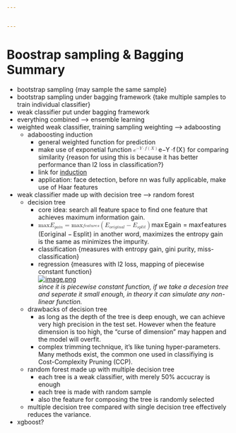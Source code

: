 ```yaml
---


---
```


<h1 id="boostrap-sampling--bagging-summary">Boostrap sampling &amp; Bagging Summary</h1>
<ul>
<li>bootstrap sampling {may sample the same sample}</li>
<li>bootstrap sampling under bagging framework {take multiple samples to train individual classifier}</li>
<li>weak classifier put under bagging framework</li>
<li>everything combined --&gt; ensemble learning</li>
<li>weighted weak classifier, training sampling weighting --&gt; adaboosting
<ul>
<li>adaboosting induction
<ul>
<li>general weighted function for prediction</li>
<li>make use of exponetial function <span class="katex--inline"><span class="katex"><span class="katex-mathml"><math><semantics><mrow><msup><mi>e</mi><mrow><mo>−</mo><mi>Y</mi><mo>⋅</mo><mi>f</mi><mo>(</mo><mi>X</mi><mo>)</mo></mrow></msup></mrow><annotation encoding="application/x-tex">e^{-Y\cdot f(X)}</annotation></semantics></math></span><span class="katex-html" aria-hidden="true"><span class="base"><span class="strut" style="height: 0.888em; vertical-align: 0em;"></span><span class="mord"><span class="mord mathit">e</span><span class="msupsub"><span class="vlist-t"><span class="vlist-r"><span class="vlist" style="height: 0.888em;"><span class="" style="top: -3.063em; margin-right: 0.05em;"><span class="pstrut" style="height: 2.7em;"></span><span class="sizing reset-size6 size3 mtight"><span class="mord mtight"><span class="mord mtight">−</span><span class="mord mathit mtight" style="margin-right: 0.22222em;">Y</span><span class="mbin mtight">⋅</span><span class="mord mathit mtight" style="margin-right: 0.10764em;">f</span><span class="mopen mtight">(</span><span class="mord mathit mtight" style="margin-right: 0.07847em;">X</span><span class="mclose mtight">)</span></span></span></span></span></span></span></span></span></span></span></span></span> for comparing similarity {reason for using this is because it has better performance than l2 loss in classification?}</li>
<li>link for <a href="https://mp.weixin.qq.com/s?__biz=MzU4MjQ3MDkwNA==&amp;mid=2247486478&amp;idx=1&amp;sn=8557d1ffbd2bc11027e642cc0a36f8ef&amp;chksm=fdb69199cac1188ff006b7c4bdfcd17f15f521b759081813627be3b5d13715d7c41fccec3a3f&amp;scene=21#wechat_redirect">induction</a></li>
<li>application: face detection, before nn was fully applicable, make use of Haar features</li>
</ul>
</li>
</ul>
</li>
<li>weak classifier made up with decision tree --&gt; random forest
<ul>
<li>decision tree
<ul>
<li>core idea: search all feature space to find one feature that achieves maximum information gain.</li>
<li><span class="katex--inline"><span class="katex"><span class="katex-mathml"><math><semantics><mrow><mi>max</mi><mo>⁡</mo><msub><mi>E</mi><mrow><mi>g</mi><mi>a</mi><mi>i</mi><mi>n</mi></mrow></msub><mo>=</mo><msub><mi>max</mi><mo>⁡</mo><mrow><mi>f</mi><mi>e</mi><mi>a</mi><mi>t</mi><mi>u</mi><mi>r</mi><mi>e</mi><mi>s</mi></mrow></msub><mo>(</mo><msub><mi>E</mi><mrow><mi>o</mi><mi>r</mi><mi>i</mi><mi>g</mi><mi>i</mi><mi>n</mi><mi>a</mi><mi>l</mi></mrow></msub><mo>−</mo><msub><mi>E</mi><mrow><mi>s</mi><mi>p</mi><mi>l</mi><mi>i</mi><mi>t</mi></mrow></msub><mo>)</mo></mrow><annotation encoding="application/x-tex">\max E_{gain} = \max_{features} (E_{original} - E_{split})</annotation></semantics></math></span><span class="katex-html" aria-hidden="true"><span class="base"><span class="strut" style="height: 0.969438em; vertical-align: -0.286108em;"></span><span class="mop">max</span><span class="mspace" style="margin-right: 0.166667em;"></span><span class="mord"><span class="mord mathit" style="margin-right: 0.05764em;">E</span><span class="msupsub"><span class="vlist-t vlist-t2"><span class="vlist-r"><span class="vlist" style="height: 0.311664em;"><span class="" style="top: -2.55em; margin-left: -0.05764em; margin-right: 0.05em;"><span class="pstrut" style="height: 2.7em;"></span><span class="sizing reset-size6 size3 mtight"><span class="mord mtight"><span class="mord mathit mtight" style="margin-right: 0.03588em;">g</span><span class="mord mathit mtight">a</span><span class="mord mathit mtight">i</span><span class="mord mathit mtight">n</span></span></span></span></span><span class="vlist-s">​</span></span><span class="vlist-r"><span class="vlist" style="height: 0.286108em;"><span class=""></span></span></span></span></span></span><span class="mspace" style="margin-right: 0.277778em;"></span><span class="mrel">=</span><span class="mspace" style="margin-right: 0.277778em;"></span></span><span class="base"><span class="strut" style="height: 1.03611em; vertical-align: -0.286108em;"></span><span class="mop"><span class="mop">max</span><span class="msupsub"><span class="vlist-t vlist-t2"><span class="vlist-r"><span class="vlist" style="height: 0.336108em;"><span class="" style="top: -2.55em; margin-right: 0.05em;"><span class="pstrut" style="height: 2.7em;"></span><span class="sizing reset-size6 size3 mtight"><span class="mord mtight"><span class="mord mathit mtight" style="margin-right: 0.10764em;">f</span><span class="mord mathit mtight">e</span><span class="mord mathit mtight">a</span><span class="mord mathit mtight">t</span><span class="mord mathit mtight">u</span><span class="mord mathit mtight" style="margin-right: 0.02778em;">r</span><span class="mord mathit mtight">e</span><span class="mord mathit mtight">s</span></span></span></span></span><span class="vlist-s">​</span></span><span class="vlist-r"><span class="vlist" style="height: 0.286108em;"><span class=""></span></span></span></span></span></span><span class="mopen">(</span><span class="mord"><span class="mord mathit" style="margin-right: 0.05764em;">E</span><span class="msupsub"><span class="vlist-t vlist-t2"><span class="vlist-r"><span class="vlist" style="height: 0.336108em;"><span class="" style="top: -2.55em; margin-left: -0.05764em; margin-right: 0.05em;"><span class="pstrut" style="height: 2.7em;"></span><span class="sizing reset-size6 size3 mtight"><span class="mord mtight"><span class="mord mathit mtight">o</span><span class="mord mathit mtight" style="margin-right: 0.02778em;">r</span><span class="mord mathit mtight">i</span><span class="mord mathit mtight" style="margin-right: 0.03588em;">g</span><span class="mord mathit mtight">i</span><span class="mord mathit mtight">n</span><span class="mord mathit mtight">a</span><span class="mord mathit mtight" style="margin-right: 0.01968em;">l</span></span></span></span></span><span class="vlist-s">​</span></span><span class="vlist-r"><span class="vlist" style="height: 0.286108em;"><span class=""></span></span></span></span></span></span><span class="mspace" style="margin-right: 0.222222em;"></span><span class="mbin">−</span><span class="mspace" style="margin-right: 0.222222em;"></span></span><span class="base"><span class="strut" style="height: 1.03611em; vertical-align: -0.286108em;"></span><span class="mord"><span class="mord mathit" style="margin-right: 0.05764em;">E</span><span class="msupsub"><span class="vlist-t vlist-t2"><span class="vlist-r"><span class="vlist" style="height: 0.336108em;"><span class="" style="top: -2.55em; margin-left: -0.05764em; margin-right: 0.05em;"><span class="pstrut" style="height: 2.7em;"></span><span class="sizing reset-size6 size3 mtight"><span class="mord mtight"><span class="mord mathit mtight">s</span><span class="mord mathit mtight">p</span><span class="mord mathit mtight" style="margin-right: 0.01968em;">l</span><span class="mord mathit mtight">i</span><span class="mord mathit mtight">t</span></span></span></span></span><span class="vlist-s">​</span></span><span class="vlist-r"><span class="vlist" style="height: 0.286108em;"><span class=""></span></span></span></span></span></span><span class="mclose">)</span></span></span></span></span> in another word, maximizes the entropy gain is the same as minimizes the impurity.</li>
<li>classification {measures with entropy gain, gini purity, miss-classification}</li>
<li>regression {measures with  l2 loss, mapping of piecewise constant function}<br>
<a href="https://postimg.cc/D4gZYzpR"><img src="https://i.postimg.cc/PNGwJpWf/image.png" alt="image.png"></a><br>
<em>since it is piecewise constant function, if we take a decesion tree and seperate it small enough, in theory it can simulate any non-linear function.</em></li>
</ul>
</li>
<li>drawbacks of decision tree
<ul>
<li>as long as the depth of the tree is deep enough, we can achieve very high precision in the test set. However when the feature dimension is too high, the “curse of dimension” may happen and the model will overfit.</li>
<li>complex trimming technique, it’s like tuning hyper-parameters. Many methods exist, the common one used in classifiying is Cost-Complexity Pruning (CCP).</li>
</ul>
</li>
<li>random forest made up with multiple decision tree
<ul>
<li>each tree is a weak classifier, with merely 50% accucray is enough</li>
<li>each tree is made with random sample</li>
<li>also the feature for composing the tree is randomly selected</li>
</ul>
</li>
<li>multiple decision tree compared with single decision tree effectively reduces the variance.</li>
</ul>
</li>
<li>xgboost?</li>
</ul>

